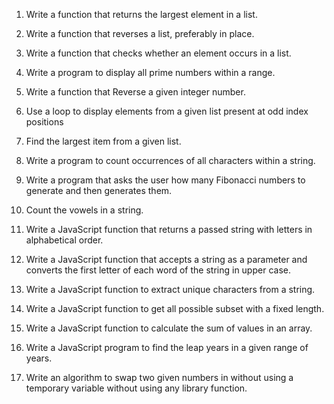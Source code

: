
1. Write a function that returns the largest element in a list.
2. Write a function that reverses a list, preferably in place.
3. Write a function that checks whether an element occurs in a list.
5. Write a program to display all prime numbers within a range.
6. Write a function that Reverse a given integer number.


7. Use a loop to display elements from a given list present at odd index positions
8. Find the largest item from a given list.
9. Write a program to count occurrences of all characters within a string.
10. Write a program that asks the user how many Fibonacci numbers to generate and then generates them.
11. Count the vowels in a string.
12. Write a JavaScript function that returns a passed string with letters in alphabetical order.


13. Write a JavaScript function that accepts a string as a parameter and converts the first letter of each word of the string in upper case.
14. Write a JavaScript function to extract unique characters from a string.
15. Write a JavaScript function to get all possible subset with a fixed length.
16. Write a JavaScript function to calculate the sum of values in an array.
17. Write a JavaScript program to find the leap years in a given range of years.
18. Write an algorithm to swap two given numbers in without using a temporary variable without using any library function.








